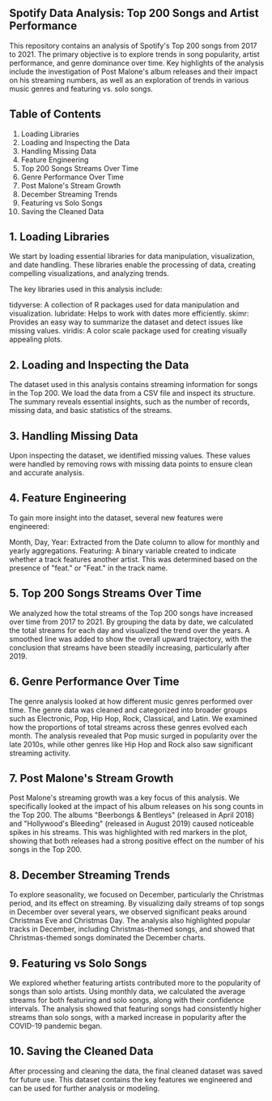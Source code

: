 ## Spotify Data Analysis: Top 200 Songs and Artist Performance

This repository contains an analysis of Spotify's Top 200 songs from 2017 to 2021. The primary objective is to explore trends in song popularity, artist performance, and genre dominance over time. Key highlights of the analysis include the investigation of Post Malone's album releases and their impact on his streaming numbers, as well as an exploration of trends in various music genres and featuring vs. solo songs.



## Table of Contents

1. Loading Libraries
2. Loading and Inspecting the Data
3. Handling Missing Data
4. Feature Engineering
5. Top 200 Songs Streams Over Time
6. Genre Performance Over Time
7. Post Malone's Stream Growth
8. December Streaming Trends
9. Featuring vs Solo Songs
10. Saving the Cleaned Data



## 1. Loading Libraries

We start by loading essential libraries for data manipulation, visualization, and date handling. These libraries enable the processing of data, creating compelling visualizations, and analyzing trends.

The key libraries used in this analysis include:

tidyverse: A collection of R packages used for data manipulation and visualization.
lubridate: Helps to work with dates more efficiently.
skimr: Provides an easy way to summarize the dataset and detect issues like missing values.
viridis: A color scale package used for creating visually appealing plots.

## 2. Loading and Inspecting the Data

The dataset used in this analysis contains streaming information for songs in the Top 200. We load the data from a CSV file and inspect its structure. The summary reveals essential insights, such as the number of records, missing data, and basic statistics of the streams.

## 3. Handling Missing Data

Upon inspecting the dataset, we identified missing values. These values were handled by removing rows with missing data points to ensure clean and accurate analysis.

## 4. Feature Engineering

To gain more insight into the dataset, several new features were engineered:

Month, Day, Year: Extracted from the Date column to allow for monthly and yearly aggregations.
Featuring: A binary variable created to indicate whether a track features another artist. This was determined based on the presence of "feat." or "Feat." in the track name.

## 5. Top 200 Songs Streams Over Time

We analyzed how the total streams of the Top 200 songs have increased over time from 2017 to 2021. By grouping the data by date, we calculated the total streams for each day and visualized the trend over the years. A smoothed line was added to show the overall upward trajectory, with the conclusion that streams have been steadily increasing, particularly after 2019.

## 6. Genre Performance Over Time

The genre analysis looked at how different music genres performed over time. The genre data was cleaned and categorized into broader groups such as Electronic, Pop, Hip Hop, Rock, Classical, and Latin. We examined how the proportions of total streams across these genres evolved each month. The analysis revealed that Pop music surged in popularity over the late 2010s, while other genres like Hip Hop and Rock also saw significant streaming activity.

## 7. Post Malone's Stream Growth

Post Malone's streaming growth was a key focus of this analysis. We specifically looked at the impact of his album releases on his song counts in the Top 200. The albums "Beerbongs & Bentleys" (released in April 2018) and "Hollywood's Bleeding" (released in August 2019) caused noticeable spikes in his streams. This was highlighted with red markers in the plot, showing that both releases had a strong positive effect on the number of his songs in the Top 200.

## 8. December Streaming Trends

To explore seasonality, we focused on December, particularly the Christmas period, and its effect on streaming. By visualizing daily streams of top songs in December over several years, we observed significant peaks around Christmas Eve and Christmas Day. The analysis also highlighted popular tracks in December, including Christmas-themed songs, and showed that Christmas-themed songs dominated the December charts.

## 9. Featuring vs Solo Songs

We explored whether featuring artists contributed more to the popularity of songs than solo artists. Using monthly data, we calculated the average streams for both featuring and solo songs, along with their confidence intervals. The analysis showed that featuring songs had consistently higher streams than solo songs, with a marked increase in popularity after the COVID-19 pandemic began.

## 10. Saving the Cleaned Data

After processing and cleaning the data, the final cleaned dataset was saved for future use. This dataset contains the key features we engineered and can be used for further analysis or modeling.